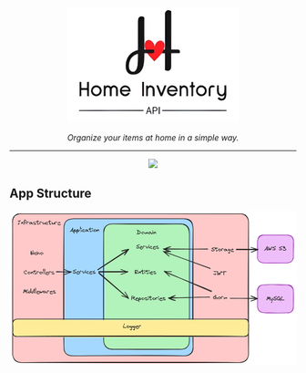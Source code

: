 <h3 align="center">
  <img src="https://raw.githubusercontent.com/Jibaru/home-inventory-api/main/assets/images/logo.png" width="300" alt="Logo"/><br/>
</h3>

<div align="center"><i>Organize your items at home in a simple way.</i></div>

<hr />

<p align="center">
  <a href="https://skillicons.dev">
    <img src="https://skillicons.dev/icons?i=mysql,go,docker,sentry,aws,gmail" />
  </a>
</p>

## App Structure

<div align="center">
  <img src="https://raw.githubusercontent.com/Jibaru/home-inventory-api/main/assets/images/app-schema.png" alt="App schema"/><br/>
</div>
